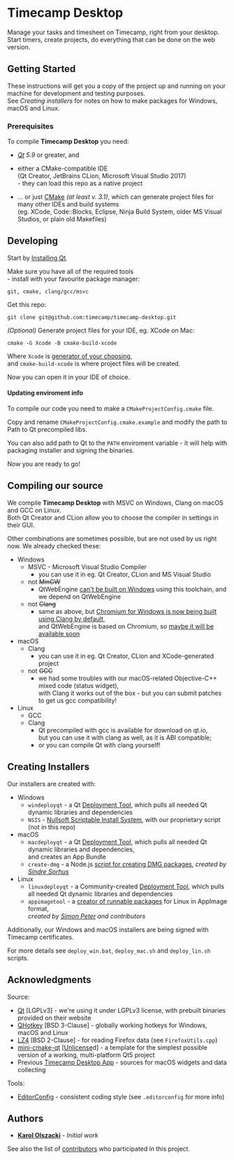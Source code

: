 # Timecamp Desktop

Manage your tasks and timesheet on Timecamp, right from your desktop.  
Start timers, create projects, do everything that can be done on the web version.

## Getting Started

These instructions will get you a copy of the project up and running on your machine for development and testing purposes.  
See *Creating installers* for notes on how to make packages for Windows, macOS and Linux.

### Prerequisites

To compile **Timecamp Desktop** you need:
* _[Qt](https://www.qt.io/) 5.9_ or greater, and


* either a CMake-compatible IDE  
(Qt Creator, JetBrains CLion, Microsoft Visual Studio 2017)  
\- they can load this repo as a native project
* ... or just [CMake](https://cmake.org/) _(at least v. 3.1)_, which can generate project files for many other IDEs and build systems  
(eg. XCode, Code::Blocks, Eclipse, Ninja Build System, older MS Visual Studios, or plain old Makefiles)

## Developing

Start by [Installing Qt](http://doc.qt.io/qt-5/gettingstarted.html).

Make sure you have all of the required tools  
\- install with your favourite package manager:
```
git, cmake, clang/gcc/msvc
```

Get this repo:
```
git clone git@github.com:timecamp/timecamp-desktop.git
```

*(Optional)* Generate project files for your IDE, eg. XCode on Mac:
```
cmake -G Xcode -B cmake-build-xcode
```
Where `Xcode` is [generator of your choosing](https://cmake.org/cmake/help/v3.1/manual/cmake-generators.7.html),  
and `cmake-build-xcode` is where project files will be created.

Now you can open it in your IDE of choice.

#### Updating enviroment info
To compile our code you need to make a `CMakeProjectConfig.cmake` file.

Copy and rename `CMakeProjectConfig.cmake.example` and modify the path to Path to Qt precompiled libs.

You can also add path to Qt to the `PATH` enviroment variable - it will help with packaging installer and signing the binaries.

Now you are ready to go!

## Compiling our source

We compile **Timecamp Desktop** with MSVC on Windows, Clang on macOS and GCC on Linux.  
Both Qt Creator and CLion allow you to choose the compiler in settings in their GUI.

Other combinations are sometimes possible, but are not used by us right now.
We already checked these:
* Windows
    * MSVC - Microsoft Visual Studio Compiler
        * you can use it in eg. Qt Creator, CLion and MS Visual Studio
    * not <del>MinGW</del>
        * QtWebEngine [can't be built on Windows](https://doc.qt.io/qt-5.10/qtwebengine-platform-notes.html) using this toolchain, and we depend on QtWebEngine
    * not <del>Clang</del>
        * same as above, but [Chromium for Windows is now being built using Clang by default](https://groups.google.com/a/chromium.org/forum/#!topic/chromium-dev/Y3OEIKkdlu0),  
        and QtWebEngine is based on Chromium, so [maybe it will be available soon](https://bugreports.qt.io/browse/QTBUG-66664?)    
* macOS
    * Clang
        * you can use it in eg. Qt Creator, CLion and XCode-generated project
    * not <del>GCC</del>
        * we had some troubles with our macOS-related Objective-C++ mixed code (status widget),  
        with Clang it works out of the box \- but you can submit patches to get us gcc compatibility!
* Linux
    * GCC
    * Clang
        * Qt precompiled with gcc is available for download on qt.io,  
        but you can use it with clang as well, as it is ABI compatible;  
        * or you can compile Qt with clang yourself!


## Creating Installers

Our installers are created with:
* Windows
    * `windeployqt` - a Qt [Deployment Tool](http://doc.qt.io/qt-5/windows-deployment.html), which pulls all needed Qt dynamic libraries and dependencies
    * `NSIS` - [Nullsoft Scriptable Install System](http://nsis.sourceforge.net/Main_Page), with our proprietary script (not in this repo)
* macOS
    * `macdeployqt` - a Qt [Deployment Tool](http://doc.qt.io/qt-5/osx-deployment.html), which pulls all needed Qt dynamic libraries and dependencies,  
    and creates an App Bundle
    * `create-dmg` - a Node.js [script for creating DMG packages](https://github.com/sindresorhus/create-dmg), _created by [Sindre Sorhus](https://github.com/sindresorhus)_
* Linux
    * `linuxdeployqt` - a Community-created [Deployment Tool](https://github.com/probonopd/linuxdeployqt), which pulls all needed Qt dynamic libraries and dependencies
    * `appimagetool` - a [creator of runnable packages](https://github.com/AppImage/AppImageKit) for Linux in AppImage format,  
    _created by [Simon Peter](https://github.com/probonopd) and contributors_

Additionally, our Windows and macOS installers are being signed with Timecamp certificates.

For more details see `deploy_win.bat`, `deploy_mac.sh` and `deploy_lin.sh` scripts.

## Acknowledgments

Source:
* [Qt](https://www1.qt.io/) [LGPLv3] - we're using it under LGPLv3 license, with prebuilt binaries provided on their website
* [QHotkey](https://github.com/Skycoder42/QHotkey) [BSD 3-Clause] - globally working hotkeys for Windows, macOS and Linux
* [LZ4](http://lz4.github.io/lz4/) [BSD 2-Clause] - for reading Firefox data (see `FirefoxUtils.cpp`)
* [mini-cmake-qt](https://github.com/euler0/mini-cmake-qt) [[Unlicense](http://unlicense.org/)d] - a template for the simplest possible version of a working,  multi-platform Qt5 project
* Previous [Timecamp Desktop App](https://github.com/timecamp/timecamp-v2-desktop-app) - sources for macOS widgets and data collecting

Tools:
* [EditorConfig](http://editorconfig.org/) - consistent coding style (see `.editorconfig` for more info)

## Authors

* **[Karol Olszacki](https://github.com/karololszak)** - *Initial work*

See also the list of [contributors](https://github.com/timecamp/timecamp-desktop/contributors) who participated in this project.

